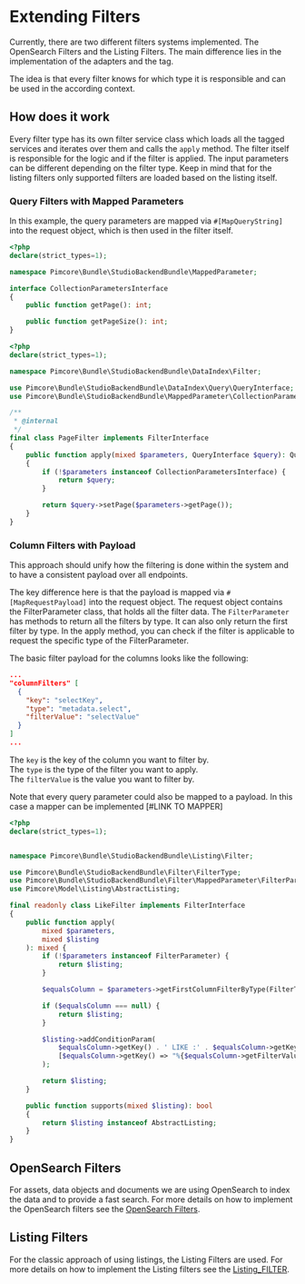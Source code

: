 # Extending Filters

Currently, there are two different filters systems implemented. The OpenSearch Filters and the Listing Filters.
The main difference lies in the implementation of the adapters and the tag.

The idea is that every filter knows for which type it is responsible and can be used in the according context.


## How does it work
Every filter type has its own filter service class which loads all the tagged services and iterates over them and calls the `apply` method.
The filter itself is responsible for the logic and if the filter is applied.
The input parameters can be different depending on the filter type.
Keep in mind that for the listing filters only supported filters are loaded based on the listing itself.

### Query Filters with Mapped Parameters
In this example, the query parameters are mapped via `#[MapQueryString]` into the request object, which is then used in the filter itself.

```php
<?php
declare(strict_types=1);

namespace Pimcore\Bundle\StudioBackendBundle\MappedParameter;

interface CollectionParametersInterface
{
    public function getPage(): int;

    public function getPageSize(): int;
}


```

```php
<?php
declare(strict_types=1);

namespace Pimcore\Bundle\StudioBackendBundle\DataIndex\Filter;

use Pimcore\Bundle\StudioBackendBundle\DataIndex\Query\QueryInterface;
use Pimcore\Bundle\StudioBackendBundle\MappedParameter\CollectionParametersInterface;

/**
 * @internal
 */
final class PageFilter implements FilterInterface
{
    public function apply(mixed $parameters, QueryInterface $query): QueryInterface
    {
        if (!$parameters instanceof CollectionParametersInterface) {
            return $query;
        }

        return $query->setPage($parameters->getPage());
    }
}

``` 

### Column Filters with Payload
This approach should unify how the filtering is done within the system and to have a consistent payload over all endpoints.

The key difference here is that the payload is mapped via `#[MapRequestPayload]` into the request object. The request object contains the FilterParameter class, that holds all the filter data.
The `FilterParameter` has methods to return all the filters by type. It can also only return the first filter by type.
In the apply method, you can check if the filter is applicable to request the specific type of the FilterParameter.

The basic filter payload for the columns looks like the following:

```json
...
"columnFilters" [
  {
    "key": "selectKey",
    "type": "metadata.select",
    "filterValue": "selectValue"
  }
]
...
```

The `key` is the key of the column you want to filter by.  
The `type` is the type of the filter you want to apply.  
The `filterValue` is the value you want to filter by.  

Note that every query parameter could also be mapped to a payload. In this case a mapper can be implemented [#LINK TO MAPPER]

```php
<?php
declare(strict_types=1);


namespace Pimcore\Bundle\StudioBackendBundle\Listing\Filter;

use Pimcore\Bundle\StudioBackendBundle\Filter\FilterType;
use Pimcore\Bundle\StudioBackendBundle\Filter\MappedParameter\FilterParameter;
use Pimcore\Model\Listing\AbstractListing;

final readonly class LikeFilter implements FilterInterface
{
    public function apply(
        mixed $parameters,
        mixed $listing
    ): mixed {
        if (!$parameters instanceof FilterParameter) {
            return $listing;
        }

        $equalsColumn = $parameters->getFirstColumnFilterByType(FilterType::LIKE->value);

        if ($equalsColumn === null) {
            return $listing;
        }

        $listing->addConditionParam(
            $equalsColumn->getKey() . ' LIKE :' . $equalsColumn->getKey(),
            [$equalsColumn->getKey() => "%{$equalsColumn->getFilterValue()}%"]
        );

        return $listing;
    }

    public function supports(mixed $listing): bool
    {
        return $listing instanceof AbstractListing;
    }
}
```


## OpenSearch Filters
For assets, data objects and documents we are using OpenSearch to index the data and to provide a fast search.
For more details on how to implement the OpenSearch filters see the [OpenSearch Filters](04_Filters/01_OpenSearch_Filters.md).

## Listing Filters
For the classic approach of using listings, the Listing Filters are used.
For more details on how to implement the Listing filters see the [Listing_FILTER](#).